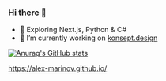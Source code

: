 ### Hi there 👋

- 🌱 Exploring Next.js, Python & C#
- 🔭 I’m currently working on [konsept.design](https://konsept.design)

[![Anurag's GitHub stats](https://github-readme-stats.vercel.app/api?username=alex-marinov)](https://github.com/anuraghazra/github-readme-stats)  

<https://alex-marinov.github.io/>  

<!--
**alex-marinov/alex-marinov** is a ✨ _special_ ✨ repository because its `README.md` (this file) appears on your GitHub profile.

Here are some ideas to get you started:

- 🔭 I’m currently working on ...
- 🌱 I’m currently learning ...
- 👯 I’m looking to collaborate on ...
- 🤔 I’m looking for help with ...
- 💬 Ask me about ...
- 📫 How to reach me: ...
- 😄 Pronouns: ...
- ⚡ Fun fact: ...
-->
